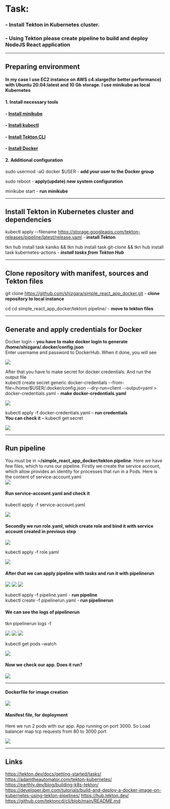 # Task:
### - Install Tekton in Kubernetes cluster.
### - Using Tekton please create pipeline to build and deploy NodeJS React application


---


## Preparing environment

#### In my case I use EC2 instance on AWS c4.xlarge(for better performance) with Ubuntu 20.04:latest and 10 Gb storage. I use minikube as local Kubernetes

#### 1. Install necessary tools

####     - [Install minikube](https://minikube.sigs.k8s.io/docs/start/)
####     - [Install kubectl](https://kubernetes.io/docs/tasks/tools/install-kubectl-linux/)
####     - [Install Tekton CLI](https://tekton.dev/docs/cli/)
####     - [Install Docker](https://docs.docker.com/engine/install/ubuntu/)

#### 2. Additional configuration

sudo usermod -aG docker $USER   - **add your user to the Docker group**

sudo reboot - **apply(update) new system configuration**

minikube start - **run minikube**


---


## Install Tekton in Kubernetes cluster and dependencies

 kubectl apply --filename https://storage.googleapis.com/tekton-releases/pipeline/latest/release.yaml - **install Tekton**

 tkn hub install task kaniko && tkn hub install task git-clone && tkn hub install task kubernetes-actions - ___install tasks from Tekton Hub___


 ---


## Clone repository with manifest, sources and Tekton files

git clone https://github.com/shizgara/simple_react_app_docker.git - **clone repository to local instance**

cd cd simple_react_app_docker/tekton\ pipeline/ - **move to tekton files**


---


## Generate and apply credentials for Docker

Docker login – **you have to make docker login to generate  /home/shizgara/.docker/config.json**  
Enter username and password to DockerHub. When it done, you will see

![](https://github.com/shizgara/simple_react_app_docker/blob/main/screenshots/docker%20login.PNG)

After that you have to make secret for docker credentials. And run the output file  
kubectl create secret generic docker-credentials --from-file=/home/$USER/.docker/config.json --dry-run=client --output=yaml > docker-credentials.yaml - **make docker-credentials.yaml**

![](https://github.com/shizgara/simple_react_app_docker/blob/main/screenshots/docker-credentials.png)

kubectl apply -f docker-credentials.yaml – **run credentials**   
**You can check it** – kubectl get secret

![](https://github.com/shizgara/simple_react_app_docker/blob/main/screenshots/kubectl%20get%20secret.PNG)


---


## Run pipeline

You must be in **~/simple_react_app_docker/tekton pipeline**. Here we have few files, which to runs our pipeline.
Firstly we create the service account, which allow provides an identity for processes that run in a Pods. Here is the content of service-account.yaml  
 ![](https://github.com/shizgara/simple_react_app_docker/blob/main/screenshots/service%20account%20yaml.PNG)

#### Run service-account.yaml and check it  
kubectl apply -f service-account.yaml

![](https://github.com/shizgara/simple_react_app_docker/blob/main/screenshots/kubectl%20get%20service%20account.PNG)

#### Secondly we run role.yaml, which create role and bind it with service account created in previous step

![](https://github.com/shizgara/simple_react_app_docker/blob/main/screenshots/role%20yaml.PNG)

kubectl apply -f role.yaml

![](https://github.com/shizgara/simple_react_app_docker/blob/main/screenshots/kubectl%20get%20role.PNG)

#### After that we can apply pipeline with tasks and run it with pipelinerun

![](https://github.com/shizgara/simple_react_app_docker/blob/main/screenshots/pipiline1.PNG)
![](https://github.com/shizgara/simple_react_app_docker/blob/main/screenshots/pipiline2.PNG)
![](https://github.com/shizgara/simple_react_app_docker/blob/main/screenshots/pipilinerun.PNG)

kubectl apply -f pipeline.yaml - **run pipeline**  
kubectl create -f pipelinerun.yaml - **run pipelinerun**

#### We can see the logs of pipelinerun

tkn pipelinerun logs <name created pipilinerun> -f

![](https://github.com/shizgara/simple_react_app_docker/blob/main/screenshots/log1.PNG)
![](https://github.com/shizgara/simple_react_app_docker/blob/main/screenshots/log2.PNG)
![](https://github.com/shizgara/simple_react_app_docker/blob/main/screenshots/log3.PNG)

kubectl get pods –watch

![](https://github.com/shizgara/simple_react_app_docker/blob/main/screenshots/get%20pods.PNG)

#### Now we check our app. Does it run?

![](https://github.com/shizgara/simple_react_app_docker/blob/main/screenshots/check%20arun%20app.PNG)


---


#### Dockerfile for image creation

![](https://github.com/shizgara/simple_react_app_docker/blob/main/screenshots/dockerfile.PNG)

#### Manifest file, for deployment  

Here we run 2 pods with our app. App running on port 3000. So Load balancer map tcp requests from 80 to 3000 port

![](https://github.com/shizgara/simple_react_app_docker/blob/main/screenshots/manifest.PNG)


---


## Links
https://tekton.dev/docs/getting-started/tasks/
https://adamtheautomator.com/tekton-kubernetes/
https://earthly.dev/blog/building-k8s-tekton/
https://developer.ibm.com/tutorials/build-and-deploy-a-docker-image-on-kubernetes-using-tekton-pipelines/
https://hub.tekton.dev/
https://github.com/tektoncd/cli/blob/main/README.md

